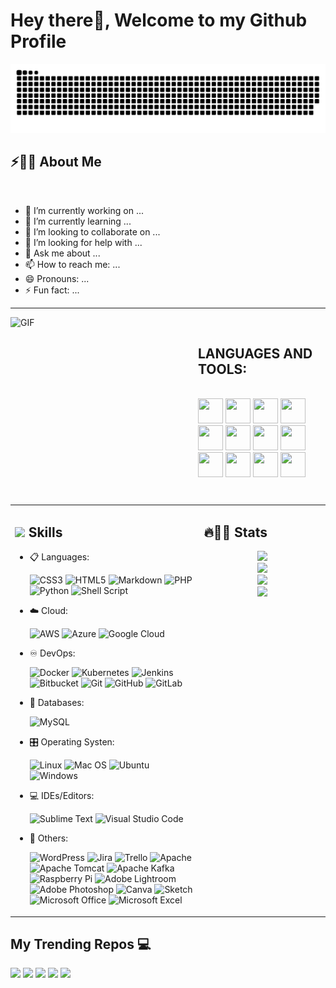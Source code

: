 # Hey there👋, Welcome to my Github Profile
<div align="center">
  <img src="https://github.com/1999AZZAR/1999AZZAR/blob/main/resources/img/grid-snake.svg" alt="snake" />
</div>

## ⚡🙋‍♂️ About Me
</br>

- 🔭 I’m currently working on ...
- 🌱 I’m currently learning ...
- 👯 I’m looking to collaborate on ...
- 🤔 I’m looking for help with ...
- 💬 Ask me about ...
- 📫 How to reach me: ...
- 😄 Pronouns: ...
- ⚡ Fun fact: ...
  
<hr>
<a target="_blank"><img align="left" height="300" width="300" alt="GIF" src="https://github.com/JayantGoel001/JayantGoel001/blob/master/GIF/github.gif"></a>
<br/>
 
 ## LANGUAGES AND TOOLS:
 
<br/>
<div width=80%>
<code><img height="40" width="40" src="https://cdn4.iconfinder.com/data/icons/logos-and-brands/512/181_Java_logo_logos-512.png"></code>
<code><img height="40" width="40" src="https://encrypted-tbn0.gstatic.com/images?q=tbn:ANd9GcT8kPdvmlb5J1gqnNlOorusyKlJdkubZwhQNoEgkIovhw&s"></code>
<code><img height="40" width="40" src="https://www.geekandjob.com/uploads/wiki/3abebb36b664ca8ac4d29397bb9d2705198996a5.png"></code>
<code><img height="40" width="40" src="https://cdn4.iconfinder.com/data/icons/logos-and-brands/512/97_Docker_logo_logos-512.png"></code>
<code><img height="40" width="40" src="https://resources.jetbrains.com/storage/products/intellij-idea/img/meta/intellij-idea_logo_300x300.png"></code>
<code><img height="40" width="40" src="https://angular.io/assets/images/logos/angular/angular.svg"></code>
<code><img height="40" width="40" src="https://www.w3.org/html/logo/downloads/HTML5_Logo_512.png"></code>
<code><img height="40" width="40" src="https://upload.wikimedia.org/wikipedia/commons/d/d5/CSS3_logo_and_wordmark.svg"></code>
<code><img height="40" width="40" src="https://upload.wikimedia.org/wikipedia/commons/4/48/Markdown-mark.svg"></code>
<code><img height="40" width="40" src="https://code.visualstudio.com/assets/branding/app-icon.png"></code>
<code><img height="40" width="40" src="https://cdn.freebiesupply.com/logos/large/2x/eclipse-11-logo-png-transparent.png"></code>
<code><img height="40" width="40" src="https://static-00.iconduck.com/assets.00/typescript-icon-icon-1024x1024-vh3pfez8.png"></code>
</div>

  <table width="100%">
  <tr>
    <td width="60%">
      
## <img src="https://media2.giphy.com/media/QssGEmpkyEOhBCb7e1/giphy.gif?cid=ecf05e47a0n3gi1bfqntqmob8g9aid1oyj2wr3ds3mg700bl&rid=giphy.gif" width ="25"><b> Skills</b>

<p align="center">

- 📋 Languages:

  ![CSS3](https://img.shields.io/badge/css3-%231572B6.svg?style=for-the-badge&logo=css3&logoColor=white)
  ![HTML5](https://img.shields.io/badge/html5-%23E34F26.svg?style=for-the-badge&logo=html5&logoColor=white)
  ![Markdown](https://img.shields.io/badge/markdown-%23000000.svg?style=for-the-badge&logo=markdown&logoColor=white)
  ![PHP](https://img.shields.io/badge/php-%23777BB4.svg?style=for-the-badge&logo=php&logoColor=white)
  ![Python](https://img.shields.io/badge/python-3670A0?style=for-the-badge&logo=python&logoColor=ffdd54)
  ![Shell Script](https://img.shields.io/badge/shell_script-%23121011.svg?style=for-the-badge&logo=gnu-bash&logoColor=white)

- ☁️ Cloud:

  ![AWS](https://img.shields.io/badge/AWS-%23FF9900.svg?style=for-the-badge&logo=amazon-aws&logoColor=white)
  ![Azure](https://img.shields.io/badge/azure-%230072C6.svg?style=for-the-badge&logo=microsoftazure&logoColor=white)
  ![Google Cloud](https://img.shields.io/badge/GoogleCloud-%234285F4.svg?style=for-the-badge&logo=google-cloud&logoColor=white)

- ♾️ DevOps:

  ![Docker](https://img.shields.io/badge/docker-%230db7ed.svg?style=for-the-badge&logo=docker&logoColor=white)
  ![Kubernetes](https://img.shields.io/badge/kubernetes-%23326ce5.svg?style=for-the-badge&logo=kubernetes&logoColor=white)
  ![Jenkins](https://img.shields.io/badge/jenkins-%232C5263.svg?style=for-the-badge&logo=jenkins&logoColor=white)
  ![Bitbucket](https://img.shields.io/badge/bitbucket-%230047B3.svg?style=for-the-badge&logo=bitbucket&logoColor=white)
  ![Git](https://img.shields.io/badge/git-%23F05033.svg?style=for-the-badge&logo=git&logoColor=white)
  ![GitHub](https://img.shields.io/badge/github-%23121011.svg?style=for-the-badge&logo=github&logoColor=white)
  ![GitLab](https://img.shields.io/badge/gitlab-%23181717.svg?style=for-the-badge&logo=gitlab&logoColor=white)

- 💾 Databases:
  
  ![MySQL](https://img.shields.io/badge/mysql-%2300f.svg?style=for-the-badge&logo=mysql&logoColor=white)

- 🎛️ Operating Systen:
  
  ![Linux](https://img.shields.io/badge/Linux-FCC624?style=for-the-badge&logo=linux&logoColor=black)
  ![Mac OS](https://img.shields.io/badge/mac%20os-000000?style=for-the-badge&logo=macos&logoColor=F0F0F0)
  ![Ubuntu](https://img.shields.io/badge/Ubuntu-E95420?style=for-the-badge&logo=ubuntu&logoColor=white)
  ![Windows](https://img.shields.io/badge/Windows-0078D6?style=for-the-badge&logo=windows&logoColor=white)

- 💻 IDEs/Editors:
  
  ![Sublime Text](https://img.shields.io/badge/sublime_text-%23575757.svg?style=for-the-badge&logo=sublime-text&logoColor=important)
  ![Visual Studio Code](https://img.shields.io/badge/Visual%20Studio%20Code-0078d7.svg?style=for-the-badge&logo=visual-studio-code&logoColor=white)

- 🥅 Others:

  ![WordPress](https://img.shields.io/badge/WordPress-%23117AC9.svg?style=for-the-badge&logo=WordPress&logoColor=white)
  ![Jira](https://img.shields.io/badge/jira-%230A0FFF.svg?style=for-the-badge&logo=jira&logoColor=white)
  ![Trello](https://img.shields.io/badge/Trello-%23026AA7.svg?style=for-the-badge&logo=Trello&logoColor=white)
  ![Apache](https://img.shields.io/badge/apache-%23D42029.svg?style=for-the-badge&logo=apache&logoColor=white)
  ![Apache Tomcat](https://img.shields.io/badge/apache%20tomcat-%23F8DC75.svg?style=for-the-badge&logo=apache-tomcat&logoColor=black)
  ![Apache Kafka](https://img.shields.io/badge/Apache%20Kafka-000?style=for-the-badge&logo=apachekafka)
  ![Raspberry Pi](https://img.shields.io/badge/-RaspberryPi-C51A4A?style=for-the-badge&logo=Raspberry-Pi)
  ![Adobe Lightroom](https://img.shields.io/badge/Adobe%20Lightroom-31A8FF.svg?style=for-the-badge&logo=Adobe%20Lightroom&logoColor=white)
  ![Adobe Photoshop](https://img.shields.io/badge/adobe%20photoshop-%2331A8FF.svg?style=for-the-badge&logo=adobe%20photoshop&logoColor=white)
  ![Canva](https://img.shields.io/badge/Canva-%2300C4CC.svg?style=for-the-badge&logo=Canva&logoColor=white)
  ![Sketch](https://img.shields.io/badge/Sketch-FFB387?style=for-the-badge&logo=sketch&logoColor=black)
  ![Microsoft Office](https://img.shields.io/badge/Microsoft_Office-D83B01?style=for-the-badge&logo=microsoft-office&logoColor=white)
  ![Microsoft Excel](https://img.shields.io/badge/Microsoft_Excel-217346?style=for-the-badge&logo=microsoft-excel&logoColor=white)
</td>
<td valign="top" width="40%">
  
  ## 🔥📄📜 Stats

<p align="center">
    <img width="100%" src="https://github-readme-stats.vercel.app/api?username=yassingamalz&theme=algolia&show_icons=true&bg_color=45,9336B4,40128B&text_color=FFFFFF&title_color=FFFFFF" />
    </br>
    <img width="100%" src="https://github-readme-streak-stats.herokuapp.com?user=yassingamalz&theme=ambient-gradient&background=45%2C9336B4%2C40128B"/>
    </br>
    <img width="100%" src="https://github-readme-stats.vercel.app/api/top-langs/?username=yassingamalz&exclude_repo=Portfolio,HomePal&langs_count=7&layout=compact&bg_color=45,9336B4,40128B&text_color=FFFFFF&title_color=FFFFFF" />
    </br>
    <img width="100%" src="https://github-profile-trophy.vercel.app/?username=yassingamalz&no-frame=true&column=3&theme=darkhub"/>

  </p>
  
 </td>
</tr>
</table>

## My Trending Repos 💻

[![](https://github-readme-stats.vercel.app/api/pin/?username=yassingamalz&repo=product-service&&bg_color=45,9336B4,40128B&title_color=FFFFFF&text_color=FFFFFF&icon_color=FFFFFF)](https://github.com/yassingamalz/product-service)
[![](https://github-readme-stats.vercel.app/api/pin/?username=yassingamalz&repo=user-management-service&&bg_color=45,9336B4,40128B&title_color=FFFFFF&text_color=FFFFFF&icon_color=FFFFFF)](https://github.com/yassingamalz/user-management-service)
[![](https://github-readme-stats.vercel.app/api/pin/?username=yassingamalz&repo=fe-projects&bg_color=45,9336B4,40128B&title_color=FFFFFF&text_color=FFFFFF&icon_color=FFFFFF)](https://github.com/yassingamalz/fe-projects)
[![](https://github-readme-stats.vercel.app/api/pin/?username=yassingamalz&repo=CovidPM&bg_color=45,9336B4,40128B&title_color=FFFFFF&text_color=FFFFFF&icon_color=FFFFFF)](https://github.com/yassingamalz/CovidPM)
[![](https://github-readme-stats.vercel.app/api/pin/?username=yassingamalz&repo=basics&bg_color=45,9336B4,40128B&title_color=FFFFFF&text_color=FFFFFF&icon_color=FFFFFF)](https://github.com/yassingamalz/basics)
